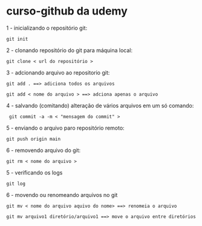 # curso-github da udemy

1 - inicializando o repositório git:

    git init

2 - clonando repositório do git para máquina local:

    git clone < url do repositório >

3 - adcionando arquivo ao repositorio git:

    git add . ==> adiciona todos os arquivos

    git add < nome do arquivo > ==> adciona apenas o arquivo 

4 - salvando (comitando) alteração de vários arquivos em um só comando:

     git commit -a -m < "mensagem do commit" >

5 - enviando o arquivo paro repositório remoto:

    git push origin main 

6 - removendo arquivo do git:
    
    git rm < nome do arquivo >

5 - verificando os logs

    git log

6 - movendo ou renomeando arquivos no git

    git mv < nome do arquivo aquivo do nome> ==> renomeia o arquivo
    
    git mv arquivo1 diretório/arquivo1 ==> move o arquivo entre diretórios
